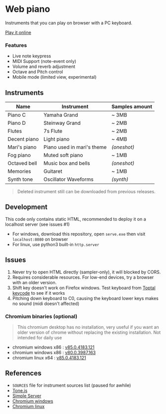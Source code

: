 # Web piano
Instruments that you can play on browser with a PC keyboard.

[Play it online](https://custap80.github.io/instr)

### Features
- Live note keypress
- MIDI Support (note-event only)
- Volume and reverb adjustment
- Octave and Pitch control
- Mobile mode (limited view, experimental)


## Instruments

|Name|Instrument|Samples amount|
|--|--|--|
|Piano C|Yamaha Grand|~ 3MB|
|Piano D|Steinway Grand|~ 2MB|
|Flutes|7s Flute|~ 2MB|
|Decent piano|Light piano|~ 4MB|
|Mari's piano|Piano used in mari's theme|_(oneshot)_|
|Fog piano|Muted soft piano|~ 1MB|
|Octaved bell|Music box and bells|_(oneshot)_|
|Memories|Guitaret|~ 1MB|
|Synth tone|Oscillator Waveforms|_(synth)_|

> Deleted instrument still can be downloaded from previous releases.


## Development
This code only contains static HTML, recommended to deploy it on a localhost server (see issues #1)

- For windows, download this repository, open `serve.exe` then visit `localhost:8080` on browser
- For linux, use python3 built-in `http.server`


## Issues
1. Never try to open HTML directly (sampler-only), it will blocked by CORS.
2. Requires considerable resources. For low-end devices, try a browser with an older version.
3. Shift key doesn't work on Firefox windows. Test keyboard from [Toptal keycode](https://www.toptal.com/developers/keycode) to see if it works
4. Pitching down keyboard to C0, causing the keyboard lower keys makes no sound (midi doesn't affected)

### Chromium binaries (optional)
> This chromium desktop has no installation, very useful if you want an older version of chrome without replacing the existing installation. Not intended for daily use
- chromium windows x86 : [v85.0.4183.121](https://github.com/macchrome/winchrome/releases/download/v85.0.4183.121-r782793-Win64/Ungoogled-Chromium-85.0.4183.121-1_Win32.7z)
- chromium windows x86 : [v80.0.3987.163](https://github.com/macchrome/winchrome/releases/download/v80.0.3987.163-r722274-Win64/Ungoogled-Chromium-80.0.3987.163-Win32.7z)
- chromium linux x64 : [v85.0.4183.121](https://github.com/macchrome/linchrome/releases/download/v85.0.4183.121-r782793-portable-ungoogled-Lin64/ungoogled-chromium_85.0.4183.121_1.vaapi_linux.tar.xz)


## References
- `SOURCES` file for instrument sources list (paused for awhile)
- [Tone.js](https://github.com/Tonejs/Tone.js)
- [Simple Server](https://github.com/syntaqx/serve)
- [Chromium windows](https://github.com/macchrome/winchrome)
- [Chromium linux](https://github.com/macchrome/linchrome)

